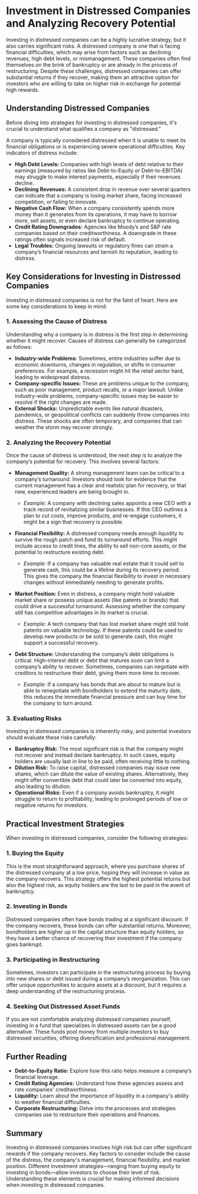 # Investment in Distressed Companies and Analyzing Recovery Potential

Investing in distressed companies can be a highly lucrative strategy, but it also carries significant risks. A distressed company is one that is facing financial difficulties, which may arise from factors such as declining revenues, high debt levels, or mismanagement. These companies often find themselves on the brink of bankruptcy or are already in the process of restructuring. Despite these challenges, distressed companies can offer substantial returns if they recover, making them an attractive option for investors who are willing to take on higher risk in exchange for potential high rewards.

## Understanding Distressed Companies

Before diving into strategies for investing in distressed companies, it's crucial to understand what qualifies a company as "distressed." 

A company is typically considered distressed when it is unable to meet its financial obligations or is experiencing severe operational difficulties. Key indicators of distress include:

- **High Debt Levels:** Companies with high levels of debt relative to their earnings (measured by ratios like Debt-to-Equity or Debt-to-EBITDA) may struggle to make interest payments, especially if their revenues decline.
- **Declining Revenues:** A consistent drop in revenue over several quarters can indicate that a company is losing market share, facing increased competition, or failing to innovate.
- **Negative Cash Flow:** When a company consistently spends more money than it generates from its operations, it may have to borrow more, sell assets, or even declare bankruptcy to continue operating.
- **Credit Rating Downgrades:** Agencies like Moody’s and S&P rate companies based on their creditworthiness. A downgrade in these ratings often signals increased risk of default.
- **Legal Troubles:** Ongoing lawsuits or regulatory fines can strain a company’s financial resources and tarnish its reputation, leading to distress.

## Key Considerations for Investing in Distressed Companies

Investing in distressed companies is not for the faint of heart. Here are some key considerations to keep in mind:

### 1. **Assessing the Cause of Distress**

Understanding why a company is in distress is the first step in determining whether it might recover. Causes of distress can generally be categorized as follows:

- **Industry-wide Problems:** Sometimes, entire industries suffer due to economic downturns, changes in regulation, or shifts in consumer preferences. For example, a recession might hit the retail sector hard, leading to widespread distress.
- **Company-specific Issues:** These are problems unique to the company, such as poor management, product recalls, or a major lawsuit. Unlike industry-wide problems, company-specific issues may be easier to resolve if the right changes are made.
- **External Shocks:** Unpredictable events like natural disasters, pandemics, or geopolitical conflicts can suddenly throw companies into distress. These shocks are often temporary, and companies that can weather the storm may recover strongly.

### 2. **Analyzing the Recovery Potential**

Once the cause of distress is understood, the next step is to analyze the company’s potential for recovery. This involves several factors:

- **Management Quality:** A strong management team can be critical to a company’s turnaround. Investors should look for evidence that the current management has a clear and realistic plan for recovery, or that new, experienced leaders are being brought in.
  
  - *Example:* A company with declining sales appoints a new CEO with a track record of revitalizing similar businesses. If this CEO outlines a plan to cut costs, improve products, and re-engage customers, it might be a sign that recovery is possible.

- **Financial Flexibility:** A distressed company needs enough liquidity to survive the rough patch and fund its turnaround efforts. This might include access to credit lines, the ability to sell non-core assets, or the potential to restructure existing debt.

  - *Example:* If a company has valuable real estate that it could sell to generate cash, this could be a lifeline during its recovery period. This gives the company the financial flexibility to invest in necessary changes without immediately needing to generate profits.

- **Market Position:** Even in distress, a company might hold valuable market share or possess unique assets (like patents or brands) that could drive a successful turnaround. Assessing whether the company still has competitive advantages in its market is crucial.

  - *Example:* A tech company that has lost market share might still hold patents on valuable technology. If these patents could be used to develop new products or be sold to generate cash, this might support a successful recovery.

- **Debt Structure:** Understanding the company’s debt obligations is critical. High-interest debt or debt that matures soon can limit a company’s ability to recover. Sometimes, companies can negotiate with creditors to restructure their debt, giving them more time to recover.

  - *Example:* If a company has bonds that are about to mature but is able to renegotiate with bondholders to extend the maturity date, this reduces the immediate financial pressure and can buy time for the company to turn around.

### 3. **Evaluating Risks**

Investing in distressed companies is inherently risky, and potential investors should evaluate these risks carefully:

- **Bankruptcy Risk:** The most significant risk is that the company might not recover and instead declare bankruptcy. In such cases, equity holders are usually last in line to be paid, often receiving little to nothing.
- **Dilution Risk:** To raise capital, distressed companies may issue new shares, which can dilute the value of existing shares. Alternatively, they might offer convertible debt that could later be converted into equity, also leading to dilution.
- **Operational Risks:** Even if a company avoids bankruptcy, it might struggle to return to profitability, leading to prolonged periods of low or negative returns for investors.

## Practical Investment Strategies

When investing in distressed companies, consider the following strategies:

### 1. **Buying the Equity**

This is the most straightforward approach, where you purchase shares of the distressed company at a low price, hoping they will increase in value as the company recovers. This strategy offers the highest potential returns but also the highest risk, as equity holders are the last to be paid in the event of bankruptcy.

### 2. **Investing in Bonds**

Distressed companies often have bonds trading at a significant discount. If the company recovers, these bonds can offer substantial returns. Moreover, bondholders are higher up in the capital structure than equity holders, so they have a better chance of recovering their investment if the company goes bankrupt.

### 3. **Participating in Restructuring**

Sometimes, investors can participate in the restructuring process by buying into new shares or debt issued during a company’s reorganization. This can offer unique opportunities to acquire assets at a discount, but it requires a deep understanding of the restructuring process.

### 4. **Seeking Out Distressed Asset Funds**

If you are not comfortable analyzing distressed companies yourself, investing in a fund that specializes in distressed assets can be a good alternative. These funds pool money from multiple investors to buy distressed securities, offering diversification and professional management.

## Further Reading

- **Debt-to-Equity Ratio:** Explore how this ratio helps measure a company’s financial leverage.
- **Credit Rating Agencies:** Understand how these agencies assess and rate companies' creditworthiness.
- **Liquidity:** Learn about the importance of liquidity in a company's ability to weather financial difficulties.
- **Corporate Restructuring:** Delve into the processes and strategies companies use to restructure their operations and finances.

## Summary

Investing in distressed companies involves high risk but can offer significant rewards if the company recovers. Key factors to consider include the cause of the distress, the company's management, financial flexibility, and market position. Different investment strategies—ranging from buying equity to investing in bonds—allow investors to choose their level of risk. Understanding these elements is crucial for making informed decisions when investing in distressed companies.